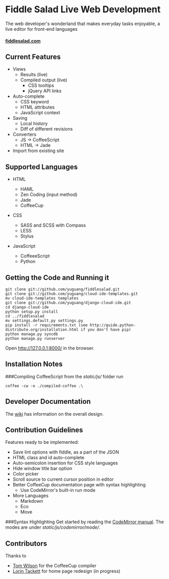 Fiddle Salad Live Web Development
======================
The web developer's wonderland that makes everyday tasks enjoyable, a live editor for front-end languages
#### [fiddlesalad.com](http://fiddlesalad.com)
 
Current Features
----------------
* Views
    * Results (live)
    * Compiled output (live)
        * CSS tooltips
        * jQuery API links
* Auto-complete
    * CSS keyword
    * HTML attributes
    * JavaScript context
* Saving
    * Local history
    * Diff of different revisions
* Converters
    * JS -> CoffeeScript
    * HTML -> Jade
* Import from existing site

Supported Languages
-------------------

* HTML
    * HAML
    * Zen Coding (input method)
    * Jade
    * CoffeeCup

* CSS
    * SASS and SCSS with Compass
    * LESS
    * Stylus

* JavaScript
    * CoffeeeScript
    * Python

Getting the Code and Running it
-------------------------------

    git clone git://github.com/yuguang/fiddlesalad.git
    git clone git://github.com/yuguang/cloud-ide-templates.git
    mv cloud-ide-templates templates
    git clone git://github.com/yuguang/django-cloud-ide.git
    cd django-cloud-ide
    python setup.py install
    cd ../fiddlesalad
    mv settings.default.py settings.py
    pip install -r requirements.txt (see http://guide.python-distribute.org/installation.html if you don't have pip)
    python manage.py syncdb
    python manage.py runserver

Open http://127.0.0.1:8000/ in the browser.

Installation Notes
------------------
###Compiling CoffeeScript
from the _static/js/_ folder run

    coffee -cw -o ./compiled-coffee .\

Developer Documentation
-----------------------

The [wiki](https://github.com/yuguang/fiddlesalad/wiki) has information on the overall design.

Contribution Guidelines
-----------------------

Features ready to be implemented:

* Save lint options with fiddle, as a part of the JSON
* HTML class and id auto-complete
* Auto-semicolon insertion for CSS style languages
* Hide window title bar option
* Color picker
* Scroll source to current cursor position in editor
* Better CoffeeCup documentation page with syntax highlighting
    * Use CodeMirror's built-in run mode
* More Languages
    * Markdown
    * Eco
    * Move
    
###Syntax Highlighting
Get started by reading the [CodeMirror manual](http://codemirror.net/doc/manual.html#modeapi). The modes are under _static/js/codemirror/mode/_.

Contributors
------------

Thanks to

* [Tom Wilson](https://github.com/twilson63) for the CoffeeCup compiler
* [Lorin Tackett](https://github.com/ltackett) for home page redesign (in progress)